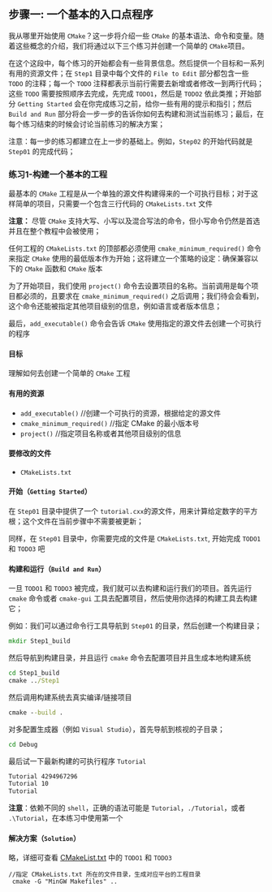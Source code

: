 ## 步骤一: 一个基本的入口点程序
我从哪里开始使用 `CMake`？这一步将介绍一些 `CMake` 的基本语法、命令和变量。随着这些概念的介绍，我们将通过以下三个练习并创建一个简单的 `CMake`项目。

在这个这段中，每个练习的开始都会有一些背景信息。然后提供一个目标和一系列有用的资源文件；在 `Step1` 目录中每个文件的 `File to Edit` 部分都包含一些 `TODO` 的注释；每一个 `TODO` 注释都表示当前行需要去新增或者修改一到两行代码；这些 `TODO` 需要按照顺序去完成，先完成 `TODO1`，然后是 `TODO2` 依此类推；开始部分 `Getting Started` 会在你完成练习之前，给你一些有用的提示和指引；然后 `Build and Run` 部分将会一步一步的告诉你如何去构建和测试当前练习；最后，在每个练习结束的时候会讨论当前练习的解决方案；

注意：每一步的练习都建立在上一步的基础上。例如，`Step02` 的开始代码就是 `Step01` 的完成代码；

### 练习1-构建一个基本的工程
最基本的 `CMake` 工程是从一个单独的源文件构建得来的一个可执行目标；对于这样简单的项目，只需要一个包含三行代码的 `CMakeLists.txt` 文件

**注意：** 尽管 `CMake` 支持大写、小写以及混合写法的命令，但小写命令仍然是首选并且在整个教程中会被使用；

任何工程的 `CMakeLists.txt` 的顶部都必须使用 `cmake_minimum_required()` 命令来指定 `CMake` 使用的最低版本作为开始；这将建立一个策略的设定：确保兼容以下的 `CMake` 函数和 `CMake` 版本

为了开始项目，我们使用 `project()` 命令去设置项目的名称。当前调用是每个项目都必须的，且要求在 `cmake_minimum_required()` 之后调用；我们待会会看到，这个命令还能被指定其他项目级别的信息，例如语言或者版本信息；

最后，`add_executable()` 命令会告诉 `CMake` 使用指定的源文件去创建一个可执行的程序


#### 目标
理解如何去创建一个简单的 `CMake` 工程

#### 有用的资源
- `add_executable()`  //创建一个可执行的资源，根据给定的源文件
- `cmake_minimum_required()` //指定 CMake 的最小版本号
- `project()`  //指定项目名称或者其他项目级别的信息


#### 要修改的文件
- `CMakeLists.txt`

#### 开始（`Getting Started`）
在 `Step01` 目录中提供了一个 `tutorial.cxx`的源文件，用来计算给定数字的平方根；这个文件在当前步骤中不需要被更新；

同样，在 `Step01` 目录中，你需要完成的文件是 `CMakeLists.txt`, 开始完成 `TODO1` 和 `TODO3` 吧


#### 构建和运行（`Build and Run`）
一旦 `TODO1` 和 `TODO3` 被完成，我们就可以去构建和运行我们的项目。首先运行 `cmake` 命令或者 `cmake-gui` 工具去配置项目，然后使用你选择的构建工具去构建它；

例如：我们可以通过命令行工具导航到 `Step01` 的目录，然后创建一个构建目录；
```cmd
mkdir Step1_build
```
然后导航到构建目录，并且运行 `cmake` 命令去配置项目并且生成本地构建系统
```cmd
cd Step1_build
cmake ../Step1
```
然后调用构建系统去真实编译/链接项目
```cmd
cmake --build .
```
对多配置生成器（例如 `Visual Studio`），首先导航到核视的子目录；
```cmd
cd Debug
```
最后试一下最新构建的可执行程序 `Tutorial`
```cmd
Tutorial 4294967296
Tutorial 10
Tutorial
```

**注意**：依赖不同的 `shell`，正确的语法可能是 `Tutorial`，`./Tutorial`，或者 `.\Tutorial`，在本练习中使用第一个

#### 解决方案（`Solution`） 
略，详细可查看 [CMakeList.txt](CMakeLists.txt) 中的 `TODO1` 和 `TODO3`


```cmakelist
//指定 CMakeLists.txt 所在的文件目录，生成对应平台的工程目录
 cmake -G "MinGW Makefiles" ..   
```